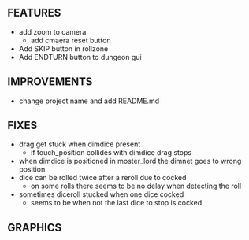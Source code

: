 ## FEATURES
- add zoom to camera
    - add cmaera reset button
- Add SKIP button in rollzone
- Add ENDTURN button to dungeon gui

## IMPROVEMENTS
- change project name and add README.md

## FIXES
- drag get stuck when dimdice present
    - if touch_position collides with dimdice drag stops
- when dimdice is positioned in moster_lord the dimnet goes to wrong position
- dice can be rolled twice after a reroll due to cocked
    - on some rolls there seems to be no delay when detecting the roll
- sometimes diceroll stucked when one dice cocked
    - seems to be when not the last dice to stop is cocked

## GRAPHICS
